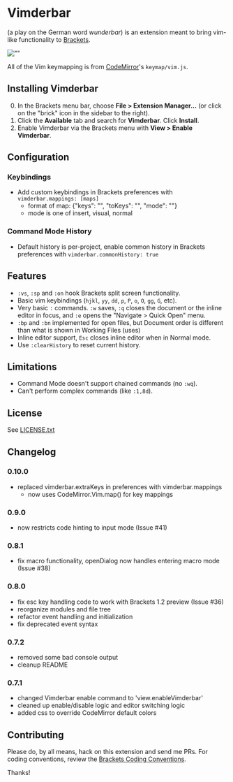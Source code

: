# Vimderbar
(a play on the German word _wunderbar_) is an extension meant to bring vim-like functionality to [Brackets](http://brackets.io).

![""](sc.png)

All of the Vim keymapping is from [CodeMirror](http://codemirror.net)'s `keymap/vim.js`.

## Installing Vimderbar
0. In the Brackets menu bar, choose **File > Extension Manager...** (or click on the "brick" icon in the sidebar to the right).
0. Click the **Available** tab and search for **Vimderbar**. Click **Install**.
0. Enable Vimderbar via the Brackets menu with **View > Enable Vimderbar**.

## Configuration

### Keybindings
+ Add custom keybindings in Brackets preferences with `vimderbar.mappings: [maps]`
  + format of map: {"keys": "", "toKeys": "", "mode": ""}
  + mode is one of insert, visual, normal

### Command Mode History
+ Default history is per-project, enable common history in Brackets preferences with `vimderbar.commonHistory: true`

## Features
+ `:vs`, `:sp` and `:on` hook Brackets split screen functionality.
+ Basic vim keybindings (`hjkl`, `yy`, `dd`, `p`, `P`, `o`, `O`, `gg`, `G`, etc).
+ Very basic `:` commands. `:w` saves, `:q` closes the document or the inline editor in focus, and `:e` opens the "Navigate > Quick Open" menu.
+ `:bp` and `:bn` implemented for open files, but Document order is different than what is shown in Working Files (uses)
+ Inline editor support, `Esc` closes inline editor when in Normal mode.
+ Use `:clearHistory` to reset current history.

## Limitations
+ Command Mode doesn't support chained commands (no `:wq`).
+ Can't perform complex commands (like `:1,8d`).

## License
See [LICENSE.txt](LICENSE.txt)

## Changelog

### 0.10.0
+ replaced vimderbar.extraKeys in preferences with vimderbar.mappings
  + now uses CodeMirror.Vim.map() for key mappings

### 0.9.0
+ now restricts code hinting to input mode (Issue #41)

### 0.8.1
+ fix macro functionality, openDialog now handles entering macro mode (Issue #38)

### 0.8.0
+ fix esc key handling code to work with Brackets 1.2 preview (Issue #36)
+ reorganize modules and file tree
+ refactor event handling and initialization
+ fix deprecated event syntax

### 0.7.2
+ removed some bad console output
+ cleanup README

### 0.7.1
+ changed Vimderbar enable command to 'view.enableVimderbar'
+ cleaned up enable/disable logic and editor switching logic
+ added css to override CodeMirror default colors

## Contributing
Please do, by all means, hack on this extension and send me PRs. For coding conventions, review the [Brackets Coding Conventions](https://github.com/adobe/brackets/wiki/Brackets%20Coding%20Conventions).

Thanks!
